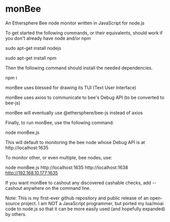 # monBee
An Ethersphere Bee node monitor written in JavaScript for node.js

To get started the following commands, or their equivalents, should work if you don't already have node and/or npm

sudo apt-get install nodejs

sudo apt-get install npm

Then the following command should install the needed dependencies.

npm i

monBee uses blessed for drawing its TUI (Text User Interface)

monBee uses axios to communicate to bee's Debug API (to be converted to bee-js)

monBee will eventually use @ethersphere/bee-js instead of axios

Finally, to run monBee, use the following command:

node monBee.js

This will default to monitoring the bee node whose Debug API is at http://localhost:1635

To monitor other, or even multiple, bee nodes, use:

node monBee.js http://localhost:1635 http://localhost:1638 http://192.168.10.177:1635

If you want monBee to cashout any discovered cashable checks, add --cashout anywhere on the command line.

Note: This is my first-ever github repository and public release of an open-source project.  I am NOT a JavaScript programmer, but ported my lua/moai code to node.js so that it can be more easily used (and hopefully expanded) by others.
